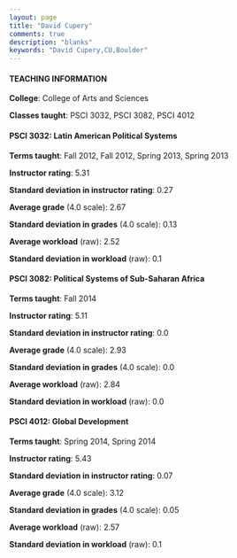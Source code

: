```yaml
---
layout: page
title: "David Cupery" 
comments: true
description: "blanks"
keywords: "David Cupery,CU,Boulder"
---
```

<head>
<script src="https://ajax.googleapis.com/ajax/libs/jquery/2.1.3/jquery.min.js"></script>
<script src="https://dl.dropboxusercontent.com/s/pc42nxpaw1ea4o9/highcharts.js?dl=0"></script>
<!-- <script src="../assets/js/highcharts.js"></script> -->
<style type="text/css">@font-face {
	font-family: "Bebas Neue";
	src: url(https://www.filehosting.org/file/details/544349/BebasNeue Regular.otf) format("opentype");
	}
	h1.Bebas { 
		font-family: "Bebas Neue", Verdana, Tahoma;
	}
</style>
</head>
	   
#### TEACHING INFORMATION

**College**: College of Arts and Sciences

**Classes taught**: PSCI 3032, PSCI 3082, PSCI 4012

#### PSCI 3032: Latin American Political Systems

**Terms taught**: Fall 2012, Fall 2012, Spring 2013, Spring 2013

**Instructor rating**: 5.31

**Standard deviation in instructor rating**: 0.27

**Average grade** (4.0 scale): 2.67

**Standard deviation in grades** (4.0 scale): 0.13

**Average workload** (raw): 2.52

**Standard deviation in workload** (raw): 0.1

#### PSCI 3082: Political Systems of Sub-Saharan Africa

**Terms taught**: Fall 2014

**Instructor rating**: 5.11

**Standard deviation in instructor rating**: 0.0

**Average grade** (4.0 scale): 2.93

**Standard deviation in grades** (4.0 scale): 0.0

**Average workload** (raw): 2.84

**Standard deviation in workload** (raw): 0.0

#### PSCI 4012: Global Development

**Terms taught**: Spring 2014, Spring 2014

**Instructor rating**: 5.43

**Standard deviation in instructor rating**: 0.07

**Average grade** (4.0 scale): 3.12

**Standard deviation in grades** (4.0 scale): 0.05

**Average workload** (raw): 2.57

**Standard deviation in workload** (raw): 0.1

